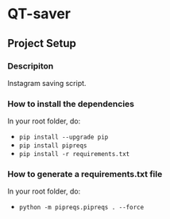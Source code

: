 # QT-saver

## Project Setup
### Descripiton
Instagram saving script.

### How to install the dependencies

In your root folder, do:

  - `pip install --upgrade pip`
  - `pip install pipreqs`
  - `pip install -r requirements.txt`


### How to generate a requirements.txt file

In your root folder, do:

  - `python -m pipreqs.pipreqs . --force`
